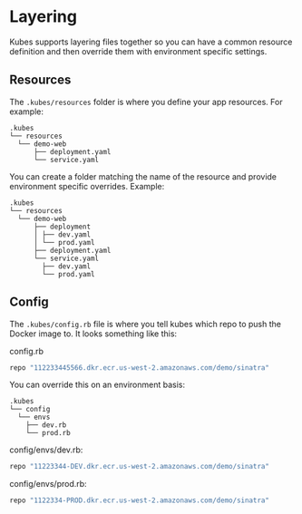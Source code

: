# Layering

Kubes supports layering files together so you can have a common resource definition and then override them with environment specific settings.

## Resources

The `.kubes/resources` folder is where you define your app resources. For example:

    .kubes
    └── resources
      └── demo-web
          ├── deployment.yaml
          └── service.yaml

You can create a folder matching the name of the resource and provide environment specific overrides. Example:

    .kubes
    └── resources
      └── demo-web
          ├── deployment
          │ ├── dev.yaml
          │ └── prod.yaml
          ├── deployment.yaml
          └── service.yaml
            ├── dev.yaml
            └── prod.yaml

## Config

The `.kubes/config.rb` file is where you tell kubes which repo to push the Docker image to. It looks something like this:

config.rb

```ruby
repo "112233445566.dkr.ecr.us-west-2.amazonaws.com/demo/sinatra"
```

You can override this on an environment basis:

    .kubes
    └── config
      └── envs
        ├── dev.rb
        └── prod.rb

config/envs/dev.rb:

```ruby
repo "11223344-DEV.dkr.ecr.us-west-2.amazonaws.com/demo/sinatra"
```

config/envs/prod.rb:

```ruby
repo "1122334-PROD.dkr.ecr.us-west-2.amazonaws.com/demo/sinatra"
```
